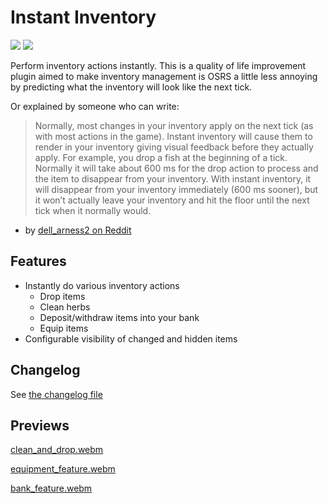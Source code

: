 # Instant Inventory

[![](https://img.shields.io/endpoint?url=https://api.runelite.net/pluginhub/shields/rank/plugin/instant-inventory)](https://runelite.net/plugin-hub/show/instant-inventory)
[![](https://img.shields.io/endpoint?url=https://api.runelite.net/pluginhub/shields/installs/plugin/instant-inventory)](https://runelite.net/plugin-hub/show/instant-inventory)

Perform inventory actions instantly.
This is a quality of life improvement plugin aimed to make inventory management is OSRS a
little less annoying by predicting what the inventory will look like the next tick.

Or explained by someone who can write:

> Normally, most changes in your inventory apply on the next tick (as with most actions in the game). Instant inventory
> will cause them to render in your inventory giving visual feedback before they actually apply. For example, you drop a
> fish at the beginning of a tick. Normally it will take about 600 ms for the drop action to process and the item to
> disappear from your inventory. With instant inventory, it will disappear from your inventory immediately (600 ms
> sooner), but it won’t actually leave your inventory and hit the floor until the next tick when it normally would.

- by [dell_arness2 on Reddit](https://www.reddit.com/r/2007scape/comments/142ljt5/comment/jn5794w)

## Features

* Instantly do various inventory actions
  * Drop items
  * Clean herbs
  * Deposit/withdraw items into your bank
  * Equip items
* Configurable visibility of changed and hidden items

## Changelog

See [the changelog file](./CHANGELOG.md)

## Previews

[clean_and_drop.webm](https://github.com/elgbar/instant-inventory/assets/1556738/7a97dbf5-8ff6-49e7-b92f-0bcd64fe66db)

[equipment_feature.webm](https://github.com/elgbar/instant-inventory/assets/1556738/5e5bf832-e335-4a6a-b8a7-2e2aa4a6c785)

[bank_feature.webm](https://github.com/elgbar/instant-inventory/assets/1556738/ffb93f2d-f57c-445a-b47d-1de9eab34f74)

